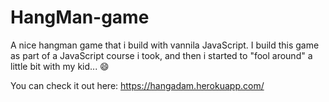 # HangMan-game
A nice hangman game that i build with vannila JavaScript. I build this game as part of a JavaScript course i took, and then i started to "fool around" a little bit with my kid... 😄

You can check it out here: https://hangadam.herokuapp.com/
